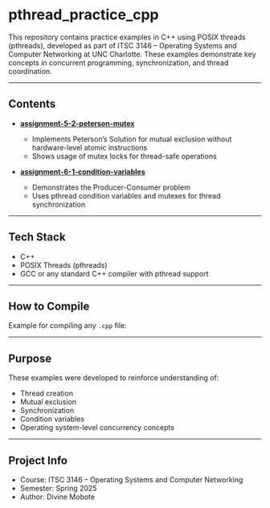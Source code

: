 # pthread_practice_cpp

This repository contains practice examples in C++ using POSIX threads (pthreads), developed as part of ITSC 3146 – Operating Systems and Computer Networking at UNC Charlotte. These examples demonstrate key concepts in concurrent programming, synchronization, and thread coordination.

---

##  Contents

- **[assignment-5-2-peterson-mutex](assignment-5-2-peterson-mutex/)**  
  - Implements Peterson’s Solution for mutual exclusion without hardware-level atomic instructions
  - Shows usage of mutex locks for thread-safe operations

- **[assignment-6-1-condition-variables](assignment-6-1-condition-variables/)**  
  - Demonstrates the Producer-Consumer problem
  - Uses pthread condition variables and mutexes for thread synchronization

---

##  Tech Stack

- C++
- POSIX Threads (pthreads)
- GCC or any standard C++ compiler with pthread support

---

##  How to Compile

Example for compiling any `.cpp` file:

---

##  Purpose

These examples were developed to reinforce understanding of:
- Thread creation
- Mutual exclusion
- Synchronization
- Condition variables
- Operating system-level concurrency concepts

---

##  Project Info

- Course: ITSC 3146 – Operating Systems and Computer Networking
- Semester: Spring 2025
- Author: Divine Mobote

